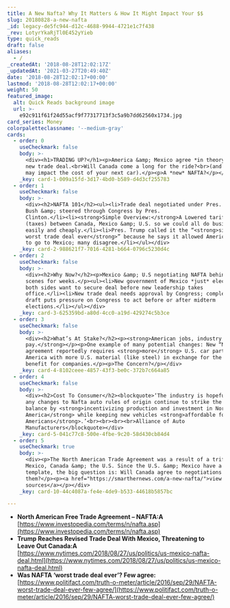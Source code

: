 ```yaml
---
title: A New Nafta? Why It Matters & How It Might Impact Your $$
slug: 20180828-a-new-nafta
_id: legacy-de5fc944-d12c-4688-9944-4721e1c7f438
_rev: LotyrYkaRjTl0E452yYieb
type: quick_reads
draft: false
aliases:
  - /
_createdAt: '2018-08-28T12:02:17Z'
_updatedAt: '2021-03-27T20:49:40Z'
date: '2018-08-28T12:02:17+00:00'
lastmod: '2018-08-28T12:02:17+00:00'
weight: 50
featured_image:
  alt: Quick Reads background image
  url: >-
    e92c911f61f24d55acf9f77317713f3c5a9b7dd62560x1734.jpg
card_series: Money
colorpaletteclassname: '--medium-gray'
cards:
  - order: 0
    useCheckmark: false
    body: >-
      <div><h1>TRADING UP?</h1><p>America &amp; Mexico agree *in theory* to a
      new trade deal.<br>Will Canada come a long for the ride?<br>(and why it
      may impact the cost of your next car).</p><p>A *new* NAFTA?</p></div>
    _key: card-1-009a15fd-3d17-4bd0-b589-d4d3cf255783
  - order: 1
    useCheckmark: false
    body: >-
      <div><h2>NAFTA 101</h2><ul><li>Trade deal negotiated under Pres. H. W.
      Bush &amp; steered through Congress by Pres.
      Clinton.</li><li><strong>Simple Overview:</strong>A Lowered tariffs
      (taxes) between Canada, Mexico &amp; U.S. so we could all do business more
      easily and cheaply.</li><li>Pres. Trump called it the “<strong>single
      worst trade deal ever</strong>” because he says it allowed American jobs
      to go to Mexico; many disagree.</li></ul></div>
    _key: card-2-988621f7-7016-4281-b664-0796c5230d4c
  - order: 2
    useCheckmark: false
    body: >-
      <div><h2>Why Now?</h2><p>Mexico &amp; U.S negotiating NAFTA behind the
      scenes for weeks.</p><ul><li>New government of Mexico *just* elected &amp;
      both sides want to secure deal before new leadership takes
      office.</li><li>New trade deal needs approval by Congress; completing
      draft puts pressure on Congress to act before or after midterm
      elections.</li></ul></div>
    _key: card-3-625359bd-a80d-4cc0-a19d-429274c5b3ce
  - order: 3
    useCheckmark: false
    body: >-
      <div><h2>What’s At Stake?</h2><p><strong>American jobs, industry &amp;
      pay.</strong></p><p>One example of many potential changes: New “NAFTA”
      agreement reportedly requires <strong>more</strong> U.S. car parts made in
      America with more U.S. material (like steel) in exchange for the “no tax”
      benefit for companies.</p><p>The Concern?</p></div>
    _key: card-4-8102ceee-4857-43f3-be0c-372b7c664a85
  - order: 4
    useCheckmark: false
    body: >-
      <div><h2>Cost To Consumer</h2><blockquote>‘The industry is hopeful that
      any changes to Nafta auto rules of origin continue to strike the right
      balance by <strong>incentivizing production and investment in North
      America</strong> while keeping new vehicles <strong>affordable for more
      Americans</strong>.’<br><br><br><br>Alliance of Auto
      Manufacturers</blockquote></div>
    _key: card-5-041c77c8-500e-4fbe-9c20-58d430cb84d4
  - order: 5
    useCheckmark: true
    body: >-
      <div><p>The North American Trade Agreement was a result of a trifecta of
      Mexico, Canada &amp; the U.S. Since the U.S. &amp; Mexico have a working
      template, the big question is: Will Canada agree to negotiations or stall
      them?</p><p><a href="https://smarthernews.com/a-new-nafta/">view
      sources</a></p></div>
    _key: card-10-44c4087a-fe4e-4de9-b533-44618b5857bc

---
```

* **North American Free Trade Agreement – NAFTA:A**  
[https://www.investopedia.com/terms/n/nafta.asp](https://www.investopedia.com/terms/n/nafta.asp)
* **Trump Reaches Revised Trade Deal With Mexico, Threatening to Leave Out Canada:A**  
[https://www.nytimes.com/2018/08/27/us/politics/us-mexico-nafta-deal.html](https://www.nytimes.com/2018/08/27/us/politics/us-mexico-nafta-deal.html)
* **Was NAFTA ‘worst trade deal ever’? Few agree:**  
[https://www.politifact.com/truth-o-meter/article/2016/sep/29/NAFTA-worst-trade-deal-ever-few-agree/](https://www.politifact.com/truth-o-meter/article/2016/sep/29/NAFTA-worst-trade-deal-ever-few-agree/)